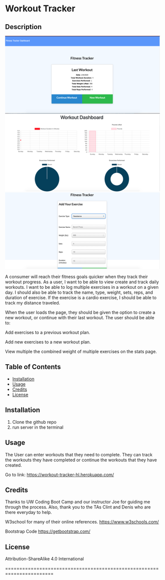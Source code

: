 # Workout Tracker

## Description

![workout Tracker 1](/images/fitness1.png)
![workout Tracker 2](/images/fitness2.png)
![workout Tracker 3](/images/fitness3.png)

A consumer will reach their fitness goals quicker when they track their workout progress. As a user, I want to be able to view create and track daily workouts. I want to be able to log multiple exercises in a workout on a given day. I should also be able to track the name, type, weight, sets, reps, and duration of exercise. If the exercise is a cardio exercise, I should be able to track my distance traveled.

When the user loads the page, they should be given the option to create a new workout, or continue with their last workout.
The user should be able to:


Add exercises to a previous workout plan.


Add new exercises to a new workout plan.


View multiple the combined weight of multiple exercises on the stats page.



## Table of Contents

* [Installation](#installation)
* [Usage](#usage)
* [Credits](#credits)
* [License](#license)

## Installation
1. Clone the github repo
2. run server in the terminal

## Usage 
The User can enter workouts that they need to complete. They can track the workouts they have completed or continue the workouts that they have created.

Go to link: https://workout-tracker-hl.herokuapp.com/

## Credits

Thanks to UW Coding Boot Camp and our instructor Joe for guiding me through the process. Also, thank you to the TAs Clint and Denis who are there everyday to help.

W3school for many of their online references.
https://www.w3schools.com/ 

Bootstrap Code
https://getbootstrap.com/



## License

Attribution-ShareAlike 4.0 International

=======================================================================